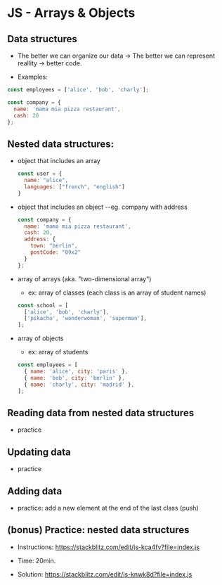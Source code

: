 

# JS - Arrays & Objects

<!--- 

Status: draft


Consider: 
- this unit can be recorded (self-guided).
- or, prepare a self-guided exercise with hints (can be done in pairs)


Alternative:
- Self-guided
- Tell students to make all the exercises in "Time to practice" (and ask if blocked)
- Time: 1h +

-->



## Data structures

- The better we can organize our data → The better we can represent reallity → better code.


- Examples:

```js
const employees = ['alice', 'bob', 'charly'];

const company = {
  name: 'mama mia pizza restaurant',
  cash: 20
};
```




## Nested data structures:

- object that includes an array

  ```js
  const user = {
    name: "alice",
    languages: ["french", "english"]
  }
  ```

- object that includes an object --eg. company with address

  ```js
  const company = {
    name: 'mama mia pizza restaurant',
    cash: 20,
    address: {
      town: "berlin",
      postCode: "09x2"
    }
  };
  ```

- array of arrays (aka. "two-dimensional array")
  - ex: array of classes (each class is an array of student names)

  ```js
  const school = [
    ['alice', 'bob', 'charly'],
    ['pikachu', 'wonderwoman', 'superman'],
  ];
  ```


- array of objects 
  - ex: array of students

  ```js
  const employees = [
    { name: 'alice', city: 'paris' },
    { name: 'bob', city: 'berlin' },
    { name: 'charly', city: 'madrid' },
  ];
  ```



## Reading data from nested data structures
- practice


## Updating data
- practice


## Adding data
- practice: add a new element at the end of the last class (push)



## (bonus) Practice: nested data structures

- Instructions: https://stackblitz.com/edit/js-kca4fv?file=index.js
- Time: 20min.

- Solution: https://stackblitz.com/edit/js-knwk8d?file=index.js




